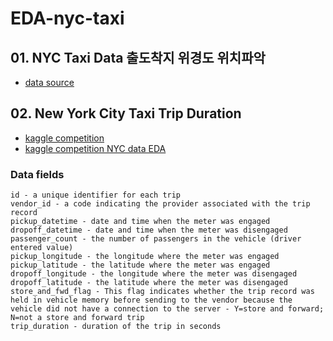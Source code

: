 # EDA-nyc-taxi

## 01. NYC Taxi Data 출도착지 위경도 위치파악
- [data source](https://github.com/ipython-books/minibook-2nd-data)

## 02. New York City Taxi Trip Duration 
- [kaggle competition](https://www.kaggle.com/c/nyc-taxi-trip-duration/overview)
- [kaggle competition NYC data EDA](https://www.kaggle.com/juan1393/nyc-taxi-data-analysis)

### Data fields
```
id - a unique identifier for each trip
vendor_id - a code indicating the provider associated with the trip record
pickup_datetime - date and time when the meter was engaged
dropoff_datetime - date and time when the meter was disengaged
passenger_count - the number of passengers in the vehicle (driver entered value)
pickup_longitude - the longitude where the meter was engaged
pickup_latitude - the latitude where the meter was engaged
dropoff_longitude - the longitude where the meter was disengaged
dropoff_latitude - the latitude where the meter was disengaged
store_and_fwd_flag - This flag indicates whether the trip record was held in vehicle memory before sending to the vendor because the vehicle did not have a connection to the server - Y=store and forward; N=not a store and forward trip
trip_duration - duration of the trip in seconds
```
